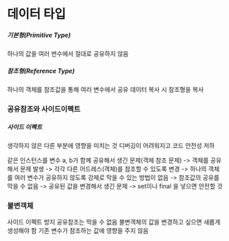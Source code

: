 # 데이터 타입
##### 기본형(Primitive Type)
하나의 값을 여러 번수에서 절대로 공유하지 않음
##### 참조형(Reference Type)
하나의 객체를 참조값을 통해 여러 변수에서 공유
데이터 복사 시 참조형을 복사
### 공유참조와 사이드이펙트
##### 사이드 이펙트
생각하지 않은 다른 부분에 영향을 미치는 것
디버깅이 어려워지고 코드 안전성 저하

같은 인스턴스를 변수 a, b가 함께 공유해서 생긴 문제(객체 참조 문제)
-> 객체를 공유해서 문제 발생
-> 각각 다른 어드레스(객체)를 참조할 수 있도록 변경
-> 하나의 객체를 여러 변수가 공유하지 않도록 강제로 막을 수 있는 방법이 없음
-> 참조값의 공유를 막을 수 없음
-> 공유된 값을 변경해서 생긴 문제
-> set이나 final 을 넣으면 안전할 것

### 불변객체
사이드 이펙트 방지
공유참조는 막을 수 없음
불변객체의 값을 변경하고 싶으면 새롭게 생성해야 함
기존 변수가 참조하는 값에 영향을 주지 않음
